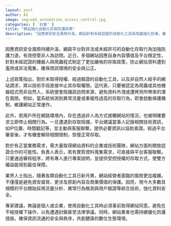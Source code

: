 ```yaml
---
layout: post
author: AI
image: img/web_automation_access_control.jpg
categories: [ '社會' ]
title: "網站強化自動化存取防護政策"
description: "因應資訊安全風險升高，網站針對未經認證的自動化工具與爬蟲強化防堵，嚴格控管非人為訪問，並提供正當業務需求認證合作機制，兼顧平台數據安全與合作彈性。"
---
```

因應資訊安全風險持續升溫，網路平台對非法或未經許可的自動化存取行為加強防護力道，有效控管非人為訪問。近日，多個網站因應自身內容價值及平台穩定性，針對未經認證的機器人與爬蟲程式制定了更加嚴格的存取政策，防止網站資料遭到濫用或非法蒐集，確保資訊環境的安全與公正。

上述政策指出，對於未取得授權、經過驗證的自動化工具，以及非自然人經手的網站請求，將以技術手段直接中止其存取權限。這代表，只要被認定為爬蟲或其他機器程式而非自然人，系統便會阻擋該訪問來源，避免資料外洩或遭拷貝所帶來的潛在風險。例如，當系統偵測到異常流量或重複性過高的存取行為，即會啟動保護機制，維護網站正常運作。

此外，若用戶所在網路環境內，存在透過非人為方式接觸網站的情況，也被明確要求立即停止相關行為。一旦遭遇到存取阻擋，平台建議當事人記錄相關技術資訊，如IP位置、時間戳記等，並主動與客服聯繫，提供必要資訊以協助查證。經過平台審查後，才有機會解除相關限制，恢復正常存取。

對於有正當業務需求，需大量取得網站資料的企業或技術團隊，網站方面則開放認證合作的可能性。負責人表示，若有實質資料蒐集需求，可直接與平台客服聯繫。只要通過審核程序，將有專人進行專案說明，並提供受控授權的存取方式，使雙方權益能得到最佳保障。

業界人士指出，隨著各類自動化工具日新月異，網站經營者面臨的風險更加複雜。不僅僅是避免資安威脅，更涉及原創內容及商業價值的保護。因而，現今大多數具規模的平台開始採用流量分析、異常行為檢測與用戶驗證等綜合技術，強化資料安全。

專家建議，無論是個人或企業，使用自動化工具時必須事前取得網站同意。避免在不經授權下操作，以免遭遇封鎖甚至法律爭議。同時，網站業者也需持續優化防護措施，確保資訊流通的安全與秩序，共創健康的數位生態環境。